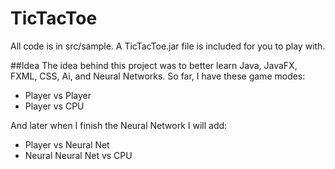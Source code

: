 # TicTacToe
All code is in src/sample. 
A TicTacToe.jar file is included for you to play with.

##Idea
The idea behind this project was to better learn Java, JavaFX, FXML, CSS, Ai, and Neural Networks.
So far, I have these game modes:
  * Player vs Player
  * Player vs CPU

And later when I finish the Neural Network I will add:
  * Player vs Neural Net
  * Neural Neural Net vs CPU
